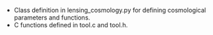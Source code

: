 - Class definition in lensing_cosmology.py for defining cosmological parameters and functions.  
- C functions defined in tool.c and tool.h.
